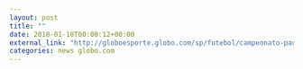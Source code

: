 ```yaml
---
layout: post
title: ""
date: 2018-01-18T00:00:12+00:00
external_link: "http://globoesporte.globo.com/sp/futebol/campeonato-paulista/jogo/17-01-2018/corinthians-ponte-preta/"
categories: news globo.com
---
```

